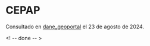 # CEPAP

Consultado en [dane_geoportal](https://geoportal.dane.gov.co/servicios/descarga-y-metadatos/datos-geoestadisticos/) el 23 de agosto de 2024.

<! -- done -- > 
